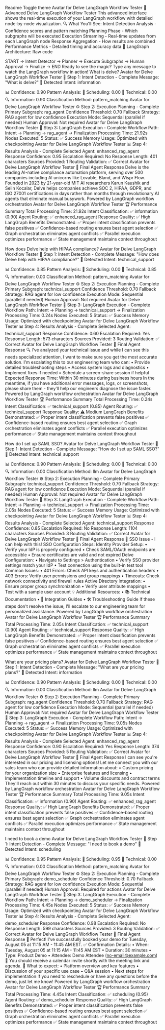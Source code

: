 Readme
Toggle theme
Avatar for Delve LangGraph Workflow Tester
🚀 Advanced Delve LangGraph Workflow Tester
This advanced interface shows the real-time execution of your LangGraph workflow with detailed node-by-node visualization.
🔍 What You'll See:
Intent Detection Analysis - Confidence scores and pattern matching
Planning Phase - Which subgraphs will be executed
Execution Streaming - Real-time updates from each LangGraph node
Response Aggregation - How results are combined
Performance Metrics - Detailed timing and accuracy data
🎯 LangGraph Architecture:
Raw code

START → Intent Detector → Planner → Execute Subgraphs → Human Approval → Finalize → END
Ready to see the magic? Type any message to watch the LangGraph workflow in action!
What is delve?
Avatar for Delve LangGraph Workflow Tester
🧠 Step 1: Intent Detection - Complete
Message: "What is delve?"
🎯 Detected Intent: information

📊 Confidence: 0.90
Pattern Analysis:
📅 Scheduling: 0.00
🔧 Technical: 0.00
🔍 Information: 0.90
Classification Method: pattern_matching
Avatar for Delve LangGraph Workflow Tester
⚙️ Step 2: Execution Planning - Complete
Primary Subgraph: rag_agent
Confidence Threshold: 0.70
Fallback Strategy: RAG agent for low confidence
Execution Mode: Sequential (parallel if needed)
Human Approval: Not required
Avatar for Delve LangGraph Workflow Tester
🔄 Step 3: LangGraph Execution - Complete
Workflow Path: Intent → Planning → rag_agent → Finalization
Processing Time: 21.92s
Nodes Executed: 5
Status: ✅ Success
Memory Usage: Optimized with checkpointing
Avatar for Delve LangGraph Workflow Tester
📊 Step 4: Results Analysis - Complete
Selected Agent: enhanced_rag_agent
Response Confidence: 0.95
Escalation Required: No
Response Length: 401 characters
Sources Provided: 1
Routing Validation: ✅ Correct
Avatar for Delve LangGraph Workflow Tester
💬 Final Agent Response
Delve is the leading AI-native compliance automation platform, serving over 500 companies including AI unicorns like Lovable, Bland, and Wispr Flow. Founded in 2023 by 21-year-old MIT AI researchers Karun Kaushik and Selin Kocalar, Delve helps companies achieve SOC 2, HIPAA, GDPR, and ISO 27001 certifications in days rather than months through revolutionary AI agents that eliminate manual busywork.
Powered by LangGraph workflow orchestration
Avatar for Delve LangGraph Workflow Tester
🏆 Performance Summary
Total Processing Time: 21.92s
Intent Classification: ✅ information (0.90)
Agent Routing: ✅ enhanced_rag_agent
Response Quality: ✅ High
LangGraph Benefits Demonstrated:
✅ Proper intent classification prevents false positives
✅ Confidence-based routing ensures best agent selection
✅ Graph orchestration eliminates agent conflicts
✅ Parallel execution optimizes performance
✅ State management maintains context throughout

How does Delve help with HIPAA compliance?
Avatar for Delve LangGraph Workflow Tester
🧠 Step 1: Intent Detection - Complete
Message: "How does Delve help with HIPAA compliance?"
🎯 Detected Intent: technical_support

📊 Confidence: 0.85
Pattern Analysis:
📅 Scheduling: 0.00
🔧 Technical: 0.85
🔍 Information: 0.00
Classification Method: pattern_matching
Avatar for Delve LangGraph Workflow Tester
⚙️ Step 2: Execution Planning - Complete
Primary Subgraph: technical_support
Confidence Threshold: 0.70
Fallback Strategy: RAG agent for low confidence
Execution Mode: Sequential (parallel if needed)
Human Approval: Not required
Avatar for Delve LangGraph Workflow Tester
🔄 Step 3: LangGraph Execution - Complete
Workflow Path: Intent → Planning → technical_support → Finalization
Processing Time: 0.24s
Nodes Executed: 5
Status: ✅ Success
Memory Usage: Optimized with checkpointing
Avatar for Delve LangGraph Workflow Tester
📊 Step 4: Results Analysis - Complete
Selected Agent: technical_support
Response Confidence: 0.60
Escalation Required: Yes
Response Length: 573 characters
Sources Provided: 3
Routing Validation: ✅ Correct
Avatar for Delve LangGraph Workflow Tester
💬 Final Agent Response
🔍 I've analyzed your technical issue and while I can see this needs specialized attention, I want to make sure you get the most accurate solution.
I'm escalating this to our engineering team who can:
• Provide detailed troubleshooting steps
• Access system logs and diagnostics
• Implement fixes if needed
• Schedule a screen-share session if helpful
Expected Response Time: Within 30 minutes during business hours
In the meantime, if you have additional error messages, logs, or screenshots, please share them - they'll help our engineers diagnose the issue faster.
Powered by LangGraph workflow orchestration
Avatar for Delve LangGraph Workflow Tester
🏆 Performance Summary
Total Processing Time: 0.24s
Intent Classification: ✅ technical_support (0.85)
Agent Routing: ✅ technical_support
Response Quality: ⚠️ Medium
LangGraph Benefits Demonstrated:
✅ Proper intent classification prevents false positives
✅ Confidence-based routing ensures best agent selection
✅ Graph orchestration eliminates agent conflicts
✅ Parallel execution optimizes performance
✅ State management maintains context throughout

How do I set up SAML SSO?
Avatar for Delve LangGraph Workflow Tester
🧠 Step 1: Intent Detection - Complete
Message: "How do I set up SAML SSO?"
🎯 Detected Intent: technical_support

📊 Confidence: 0.90
Pattern Analysis:
📅 Scheduling: 0.00
🔧 Technical: 0.00
🔍 Information: 0.00
Classification Method: llm
Avatar for Delve LangGraph Workflow Tester
⚙️ Step 2: Execution Planning - Complete
Primary Subgraph: technical_support
Confidence Threshold: 0.70
Fallback Strategy: RAG agent for low confidence
Execution Mode: Sequential (parallel if needed)
Human Approval: Not required
Avatar for Delve LangGraph Workflow Tester
🔄 Step 3: LangGraph Execution - Complete
Workflow Path: Intent → Planning → technical_support → Finalization
Processing Time: 2.05s
Nodes Executed: 5
Status: ✅ Success
Memory Usage: Optimized with checkpointing
Avatar for Delve LangGraph Workflow Tester
📊 Step 4: Results Analysis - Complete
Selected Agent: technical_support
Response Confidence: 0.85
Escalation Required: No
Response Length: 1104 characters
Sources Provided: 3
Routing Validation: ✅ Correct
Avatar for Delve LangGraph Workflow Tester
💬 Final Agent Response
🔧 SSO Issue - I can help with this!
SSO Configuration Steps:
Identity Provider Setup:
• Verify your IdP is properly configured
• Check SAML/OAuth endpoints are accessible
• Ensure certificates are valid and not expired
Delve Configuration:
• Navigate to Settings > Authentication
• Verify SSO provider settings match your IdP
• Test connection using the built-in test tool
Common Issues:
• 401 Errors: Check API keys and authentication headers
• 403 Errors: Verify user permissions and group mappings
• Timeouts: Check network connectivity and firewall rules
Active Directory Integration:
• Ensure proper group synchronization
• Verify user attribute mappings
• Test with a sample user account
💡 Additional Resources:
• 📚 Technical Documentation
• 🔗 Integration Guides
• 🛠️ Troubleshooting Guide
If these steps don't resolve the issue, I'll escalate to our engineering team for personalized assistance.
Powered by LangGraph workflow orchestration
Avatar for Delve LangGraph Workflow Tester
🏆 Performance Summary
Total Processing Time: 2.05s
Intent Classification: ✅ technical_support (0.90)
Agent Routing: ✅ technical_support
Response Quality: ✅ High
LangGraph Benefits Demonstrated:
✅ Proper intent classification prevents false positives
✅ Confidence-based routing ensures best agent selection
✅ Graph orchestration eliminates agent conflicts
✅ Parallel execution optimizes performance
✅ State management maintains context throughout

What are your pricing plans?
Avatar for Delve LangGraph Workflow Tester
🧠 Step 1: Intent Detection - Complete
Message: "What are your pricing plans?"
🎯 Detected Intent: information

📊 Confidence: 0.90
Pattern Analysis:
📅 Scheduling: 0.00
🔧 Technical: 0.00
🔍 Information: 0.00
Classification Method: llm
Avatar for Delve LangGraph Workflow Tester
⚙️ Step 2: Execution Planning - Complete
Primary Subgraph: rag_agent
Confidence Threshold: 0.70
Fallback Strategy: RAG agent for low confidence
Execution Mode: Sequential (parallel if needed)
Human Approval: Not required
Avatar for Delve LangGraph Workflow Tester
🔄 Step 3: LangGraph Execution - Complete
Workflow Path: Intent → Planning → rag_agent → Finalization
Processing Time: 9.05s
Nodes Executed: 5
Status: ✅ Success
Memory Usage: Optimized with checkpointing
Avatar for Delve LangGraph Workflow Tester
📊 Step 4: Results Analysis - Complete
Selected Agent: enhanced_rag_agent
Response Confidence: 0.90
Escalation Required: Yes
Response Length: 374 characters
Sources Provided: 5
Routing Validation: ✅ Correct
Avatar for Delve LangGraph Workflow Tester
💬 Final Agent Response
I can see you're interested in our pricing and licensing options! Let me connect you with our sales team who can provide detailed information about:
• Custom pricing for your organization size
• Enterprise features and licensing
• Implementation timeline and support
• Volume discounts and contract terms
They'll reach out within 30 minutes to discuss your specific needs.
Powered by LangGraph workflow orchestration
Avatar for Delve LangGraph Workflow Tester
🏆 Performance Summary
Total Processing Time: 9.05s
Intent Classification: ✅ information (0.90)
Agent Routing: ✅ enhanced_rag_agent
Response Quality: ✅ High
LangGraph Benefits Demonstrated:
✅ Proper intent classification prevents false positives
✅ Confidence-based routing ensures best agent selection
✅ Graph orchestration eliminates agent conflicts
✅ Parallel execution optimizes performance
✅ State management maintains context throughout

I need to book a demo
Avatar for Delve LangGraph Workflow Tester
🧠 Step 1: Intent Detection - Complete
Message: "I need to book a demo"
🎯 Detected Intent: scheduling

📊 Confidence: 0.95
Pattern Analysis:
📅 Scheduling: 0.95
🔧 Technical: 0.00
🔍 Information: 0.00
Classification Method: pattern_matching
Avatar for Delve LangGraph Workflow Tester
⚙️ Step 2: Execution Planning - Complete
Primary Subgraph: demo_scheduler
Confidence Threshold: 0.70
Fallback Strategy: RAG agent for low confidence
Execution Mode: Sequential (parallel if needed)
Human Approval: Required for actions
Avatar for Delve LangGraph Workflow Tester
🔄 Step 3: LangGraph Execution - Complete
Workflow Path: Intent → Planning → demo_scheduler → Finalization
Processing Time: 4.45s
Nodes Executed: 5
Status: ✅ Success
Memory Usage: Optimized with checkpointing
Avatar for Delve LangGraph Workflow Tester
📊 Step 4: Results Analysis - Complete
Selected Agent: demo_scheduler
Response Confidence: 0.98
Escalation Required: No
Response Length: 599 characters
Sources Provided: 3
Routing Validation: ✅ Correct
Avatar for Delve LangGraph Workflow Tester
💬 Final Agent Response
🎉 Perfect! I've successfully booked your demo for Tuesday, August 05 at 11:15 AM - 11:45 AM EST.
✅ Confirmation Details:
• When: Tuesday, August 05 at 11:15 AM - 11:45 AM EST
• Duration: 30 minutes
• Type: Product Demo
• Attendee: Demo Attendee (no-email@example.com)
📧 You should receive a calendar invite shortly with the meeting link and agenda.
🚀 What to expect:
• Platform overview and key features
• Discussion of your specific use case
• Q&A session
• Next steps for implementation
If you need to reschedule or have any questions before the demo, just let me know!
Powered by LangGraph workflow orchestration
Avatar for Delve LangGraph Workflow Tester
🏆 Performance Summary
Total Processing Time: 4.45s
Intent Classification: ✅ scheduling (0.95)
Agent Routing: ✅ demo_scheduler
Response Quality: ✅ High
LangGraph Benefits Demonstrated:
✅ Proper intent classification prevents false positives
✅ Confidence-based routing ensures best agent selection
✅ Graph orchestration eliminates agent conflicts
✅ Parallel execution optimizes performance
✅ State management maintains context throughout